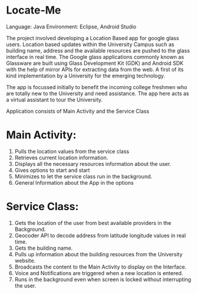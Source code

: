 Locate-Me
============

Language: Java
Environment: Eclipse, Android Studio

The project involved developing a Location Based app for google glass users.  Location based updates within the University Campus such as building name, address and the available resources are pushed to the glass interface in real time. The Google glass applications commonly known as Glassware are built using Glass Development Kit (GDK) and Android SDK with the help of mirror APIs for extracting data from the web. A first of its kind implementation by a University for the emerging technology.

The app is focussed initially to benefit the incoming college freshmen who are totally new to the University and need assistance. The app here acts as a virtual assistant to tour the University.

Application consists of Main Activity and the Service Class

Main Activity:
===============
1. Pulls the location values from the service class
2. Retrieves current location information.
3. Displays all the necessary resources information about the user.
4. Gives options to start and start
5. Minimizes to let the service class run in the background.
6. General Information about the App in the options



Service Class:
==============
1. Gets the location of the user from best available providers in the Background.
2. Geocoder API to decode address from latitude longitude values in real time.
3. Gets the building name.
4. Pulls up information about the building resources from the University website.
5. Broadcasts the content to the Main Activity to display on the Interface.
6. Voice and Notifications are triggered when a new location is entered.
7. Runs in the background even when screen is locked without interrupting the user.


